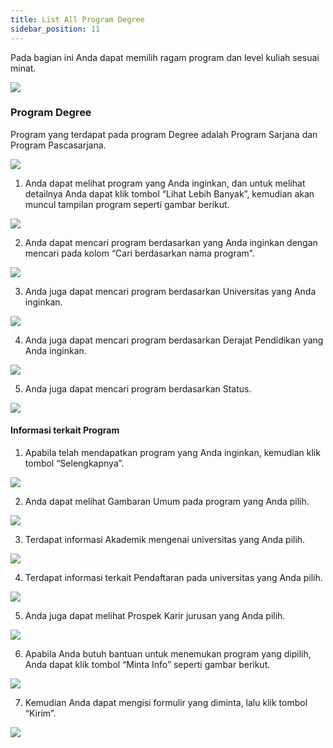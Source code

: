 ```yaml
---
title: List All Program Degree
sidebar_position: 11
---
```

 Pada bagian ini Anda dapat memilih ragam program dan level kuliah sesuai minat.

![](/img/list-all-program-1.jpg)

### Program Degree

Program yang terdapat pada program Degree adalah Program Sarjana dan Program Pascasarjana.

![](/img/list-all-program-2.jpg)

1. Anda dapat melihat program yang Anda inginkan, dan untuk melihat detailnya Anda dapat klik tombol “Lihat Lebih Banyak”, kemudian akan muncul tampilan program seperti gambar berikut.

![](/img/list-all-program-3.jpg)

2. Anda dapat mencari program berdasarkan yang Anda inginkan dengan mencari pada kolom “Cari berdasarkan nama program”.

![](/img/list-all-program-16.jpg)

3. Anda juga dapat mencari program berdasarkan Universitas yang Anda inginkan.

![](/img/list-all-program-5.jpg)

4. Anda juga dapat mencari program berdasarkan Derajat Pendidikan yang Anda inginkan.

![](/img/list-all-program-6.jpg)

5. Anda juga dapat mencari program berdasarkan Status.

![](/img/list-all-program-7.jpg)

#### Informasi terkait Program

1. Apabila telah mendapatkan program yang Anda inginkan, kemudian klik tombol “Selengkapnya”.

![](/img/list-all-program-8.jpg)

2. Anda dapat melihat Gambaran Umum pada program yang Anda pilih.

![](/img/list-all-program-9.jpg)

3. Terdapat informasi Akademik mengenai universitas yang Anda pilih.

![](/img/list-all-program-10.jpg)

4. Terdapat informasi terkait Pendaftaran pada universitas yang Anda pilih.

![](/img/list-all-program-11.jpg)

5. Anda juga dapat melihat Prospek Karir jurusan yang Anda pilih.

![](/img/list-all-program-12.jpg)

6. Apabila Anda butuh bantuan untuk menemukan program yang dipilih, Anda dapat klik tombol “Minta Info” seperti gambar berikut.

![](/img/list-all-program-14.jpg)

7. Kemudian Anda dapat mengisi formulir yang diminta, lalu klik tombol “Kirim”.

![](/img/list-all-program-15.jpg)
